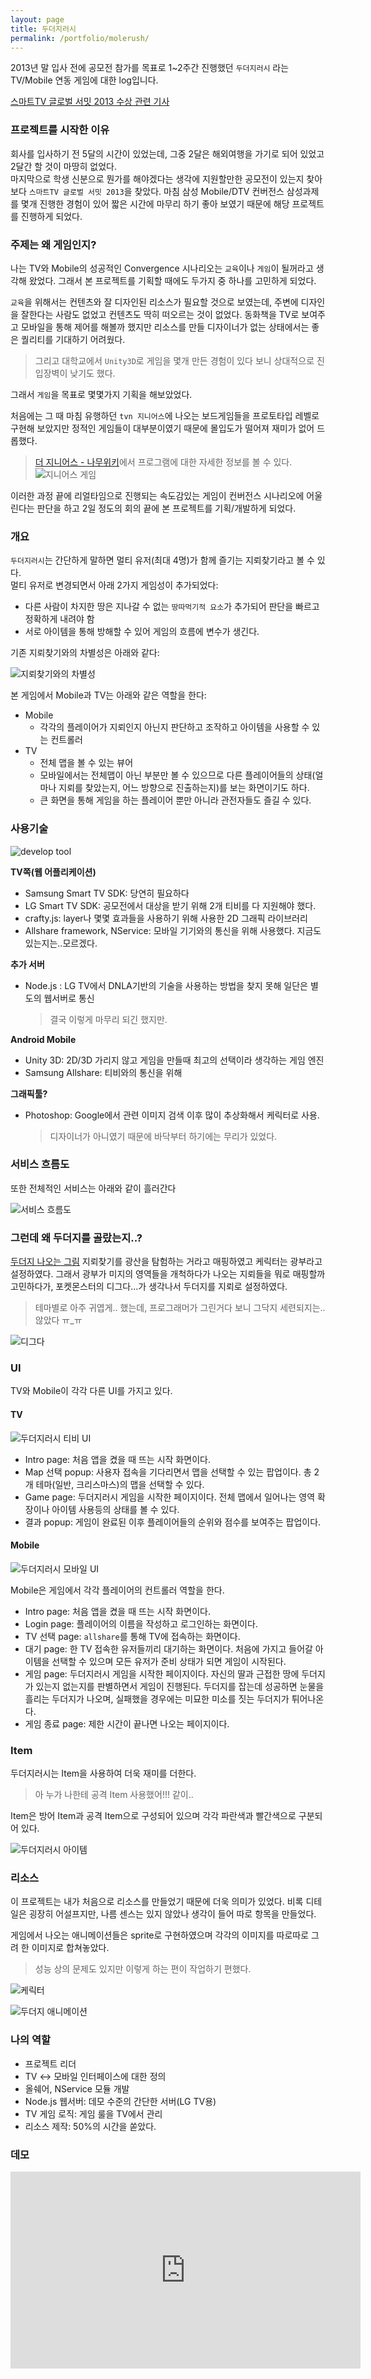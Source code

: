 ```yaml
---
layout: page
title: 두더지러시
permalink: /portfolio/molerush/
---
```

2013년 말 입사 전에 공모전 참가를 목표로 1~2주간 진행했던 `두더지러시` 라는 TV/Mobile 연동 게임에 대한 log입니다.

[스마트TV 글로벌 서밋 2013 수상 관련 기사](http://www.etnews.com/201311070673)

### 프로젝트를 시작한 이유

회사를 입사하기 전 5달의 시간이 있었는데, 그중 2달은 해외여행을 가기로 되어 있었고 2달간 할 것이 마땅히 없었다.  
마지막으로 학생 신분으로 뭔가를 해야겠다는 생각에 지원할만한 공모전이 있는지 찾아보다 `스마트TV 글로벌 서밋 2013`을 찾았다. 마침 삼성 Mobile/DTV 컨버전스 삼성과제를 몇개 진행한 경험이 있어 짧은 시간에 마무리 하기 좋아 보였기 때문에 해당 프로젝트를 진행하게 되었다.

### 주제는 왜 게임인지?

나는 TV와 Mobile의 성공적인 Convergence 시나리오는 `교육`이나 `게임`이 될꺼라고 생각해 왔었다. 그래서 본 프로젝트를 기획할 때에도 두가지 중 하나를 고민하게 되었다. 

`교육`을 위해서는 컨텐츠와 잘 디자인된 리소스가 필요할 것으로 보였는데, 주변에 디자인을 잘한다는 사람도 없었고 컨텐츠도 딱히 떠오르는 것이 없었다. 동화책을 TV로 보여주고 모바일을 통해 제어를 해볼까 했지만 리소스를 만들 디자이너가 없는 상태에서는 좋은 퀄리티를 기대하기 어려웠다.

> 그리고 대학교에서 `Unity3D`로 게임을 몇개 만든 경험이 있다 보니 상대적으로 진입장벽이 낮기도 했다.

그래서 `게임`을 목표로 몇몇가지 기획을 해보았었다. 

처음에는 그 때 마침 유행하던 `tvn 지니어스`에 나오는 보드게임들을 프로토타입 레벨로 구현해 보았지만 정적인 게임들이 대부분이였기 때문에 몰입도가 떨어져 재미가 없어 드롭했다.


> [더 지니어스 - 나무위키](https://namu.wiki/w/%EB%8D%94%20%EC%A7%80%EB%8B%88%EC%96%B4%EC%8A%A4)에서 프로그램에 대한 자세한 정보를 볼 수 있다.  
![지니어스 게임]({{site.url}}/images/note/molerush_genius.png)

이러한 과정 끝에 리얼타임으로 진행되는 속도감있는 게임이 컨버전스 시나리오에 어울린다는 판단을 하고 2일 정도의 회의 끝에 본 프로젝트를 기획/개발하게 되었다.


### 개요

`두더지러시`는 간단하게 말하면 멀티 유저(최대 4명)가 함께 즐기는 지뢰찾기라고 볼 수 있다.  
멀티 유저로 변경되면서 아래 2가지 게임성이 추가되었다:   

* 다른 사람이 차지한 땅은 지나갈 수 없는 `땅따먹기적 요소`가 추가되어 판단을 빠르고 정확하게 내려야 함
* 서로 아이템을 통해 방해할 수 있어 게임의 흐름에 변수가 생긴다.

기존 지뢰찾기와의 차별성은 아래와 같다: 

![지뢰찾기와의 차별성]({{site.url}}/images/note/molerush_table.png)

본 게임에서 Mobile과 TV는 아래와 같은 역할을 한다:

* Mobile
    * 각각의 플레이어가 지뢰인지 아닌지 판단하고 조작하고 아이템을 사용할 수 있는 컨트롤러
* TV
    * 전체 맵을 볼 수 있는 뷰어
    * 모바일에서는 전체맵이 아닌 부분만 볼 수 있으므로 다른 플레이어들의 상태(얼마나 지뢰를 찾았는지, 어느 방향으로 진출하는지)를 보는 화면이기도 하다.
    * 큰 화면을 통해 게임을 하는 플레이어 뿐만 아니라 관전자들도 즐길 수 있다.

### 사용기술

![develop tool]({{site.url}}/images/note/molerush_tool.png)

**TV쪽(웹 어플리케이션)**

* Samsung Smart TV SDK: 당연히 필요하다
* LG Smart TV SDK: 공모전에서 대상을 받기 위해 2개 티비를 다 지원해야 했다.
* crafty.js: layer나 몇몇 효과들을 사용하기 위해 사용한 2D 그래픽 라이브러리
* Allshare framework, NService: 모바일 기기와의 통신을 위해 사용했다. 지금도 있는지는..모르겠다.

**추가 서버**

* Node.js : LG TV에서 DNLA기반의 기술을 사용하는 방법을 찾지 못해 일단은 별도의 웹서버로 통신

    > 결국 이렇게 마무리 되긴 했지만.

**Android Mobile**

* Unity 3D: 2D/3D 가리지 않고 게임을 만들때 최고의 선택이라 생각하는 게임 엔진
* Samsung Allshare: 티비와의 통신을 위해

**그래픽툴?**

* Photoshop: Google에서 관련 이미지 검색 이후 많이 추상화해서 케릭터로 사용.

    > 디자이너가 아니였기 때문에 바닥부터 하기에는 무리가 있었다.

### 서비스 흐름도

또한 전체적인 서비스는 아래와 같이 흘러간다

![서비스 흐름도]({{site.url}}/images/note/molerush_flow.png)

### 그런데 왜 두더지를 골랐는지..?

[두더지 나오는 그림]()
지뢰찾기를 광산을 탐험하는 거라고 매핑하였고 케릭터는 광부라고 설정하였다. 그래서 광부가 미지의 영역들을 개척하다가 나오는 지뢰들을 뭐로 매핑할까 고민하다가, 포켓몬스터의 디그다...가 생각나서 두더지를 지뢰로 설정하였다.

> 테마별로 아주 귀엽게.. 했는데, 프로그래머가 그린거다 보니 그닥지 세련되지는..않았다 ㅠ_ㅠ

![디그다]({{site.url}}/images/note/molerush_digda.png)

### UI

TV와 Mobile이 각각 다른 UI를 가지고 있다.

#### TV

![두더지러시 티비 UI]({{site.url}}/images/note/molerush_ui_tv.png)

* Intro page: 처음 앱을 켰을 때 뜨는 시작 화면이다.
* Map 선택 popup: 사용자 접속을 기다리면서 맵을 선택할 수 있는 팝업이다. 총 2개 테마(일반, 크리스마스)의 맵을 선택할 수 있다.
* Game page: 두더지러시 게임을 시작한 페이지이다. 전체 맵에서 일어나는 영역 확장이나 아이템 사용등의 상태를 볼 수 있다.
* 결과 popup: 게임이 완료된 이후 플레이어들의 순위와 점수를 보여주는 팝업이다.

#### Mobile

![두더지러시 모바일 UI]({{site.url}}/images/note/molerush_ui_mobile.png)

Mobile은 게임에서 각각 플레이어의 컨트롤러 역할을 한다.

* Intro page: 처음 앱을 켰을 때 뜨는 시작 화면이다.
* Login page: 플레이어의 이름을 작성하고 로그인하는 화면이다.
* TV 선택 page: `allshare`를 통해 TV에 접속하는 화면이다.
* 대기 page: 한 TV 접속한 유저들끼리 대기하는 화면이다. 처음에 가지고 들어갈 아이템을 선택할 수 있으며 모든 유저가 준비 상태가 되면 게임이 시작된다.
* 게임 page: 두더지러시 게임을 시작한 페이지이다. 자신의 딸과 근접한 땅에 두더지가 있는지 없는지를 판별하면서 게임이 진행된다. 두더지를 잡는데 성공하면 눈물을 흘리는 두더지가 나오며, 실패했을 경우에는 미묘한 미소를 짓는 두더지가 튀어나온다.
* 게임 종료 page: 제한 시간이 끝나면 나오는 페이지이다.


### Item

두더지러시는 Item을 사용하여 더욱 재미를 더한다.

> 아 누가 나한테 공격 Item 사용했어!!! 같이..

Item은 방어 Item과 공격 Item으로 구성되어 있으며 각각 파란색과 빨간색으로 구분되어 있다.

![두더지러시 아이템]({{site.url}}/images/note/molerush_item.png)

### 리소스

이 프로젝트는 내가 처음으로 리소스를 만들었기 때문에 더욱 의미가 있었다.
비록 디테일은 굉장히 어설프지만, 나름 센스는 있지 않았나 생각이 들어 따로 항목을 만들었다.

게임에서 나오는 애니메이션들은 sprite로 구현하였으며 각각의 이미지를 따로따로 그려 한 이미지로 합쳐놓았다.

> 성능 상의 문제도 있지만 이렇게 하는 편이 작업하기 편했다.

![케릭터]({{site.url}}/images/note/molerush_character.png)

![두더지 애니메이션]({{site.url}}/images/note/molerush_tilemap.png)


### 나의 역할

* 프로젝트 리더
* TV <-> 모바일 인터페이스에 대한 정의
* 올쉐어, NService 모듈 개발
* Node.js 웹서버: 데모 수준의 간단한 서버(LG TV용)
* TV 게임 로직: 게임 룰을 TV에서 관리
* 리소스 제작: 50%의 시간을 쏟았다.

### 데모

<iframe width="560" height="315" src="https://www.youtube.com/embed/fFzxrAJX9wo" frameborder="0" allowfullscreen></iframe>

